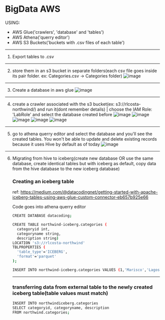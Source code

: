# BigData AWS
USING:
- AWS Glue('crawlers', 'database' and 'tables')
- AWS Athena('querry editor')
- AWS S3 Buckets('buckets with .csv files of each table')

---

1. Export tables to .csv

---

2. store them in an s3 bucket in separate folders(each csv file goes inside its pair folder. ex: Categories.csv -> Categories folder)
   ![image](https://github.com/rlcosta177/personal-projects/assets/154469533/060a78bb-4b99-4669-8a03-10008106397f)

---

3. Create a database in aws glue
   ![image](https://github.com/rlcosta177/personal-projects/assets/154469533/8883f6a8-89a4-41fe-b6ef-72ed42a373ca)

---

4. create a crawler associated with the s3 bucket(ex: s3://rlcosta-northwind/) and run it(dont remember details) | choose the IAM Role: 'LabRole' and select the database created before
   ![image](https://github.com/rlcosta177/personal-projects/assets/154469533/ac13ea2d-c661-42e6-b2ec-ece267d58129)
   ![image](https://github.com/rlcosta177/personal-projects/assets/154469533/6252bc7f-c8ab-4f50-84bd-88f75e82eaa6)
   ![image](https://github.com/rlcosta177/personal-projects/assets/154469533/ae0dab1d-060f-4f76-9d8e-e6f4da41d313)
   ![image](https://github.com/rlcosta177/personal-projects/assets/154469533/5a77ec04-0f7f-473f-9e2b-ac275cf5589b)
   ![image](https://github.com/rlcosta177/personal-projects/assets/154469533/371f0fae-d20d-42f3-8407-6f91490623a7)

---

5. go to athena querry editor and select the database and you'll see the created tables. You won't be able to update and delete existing records because it uses Hive by default as of today
   ![image](https://github.com/rlcosta177/personal-projects/assets/154469533/72b1cede-501d-47ef-9eba-a367e1be32de)

---

6. Migrating from hive to iceberg(create new database OR use the same database, create identical tables but with iceberg as default, copy data from the hive database to the new iceberg database)
      
      ### Creating an iceberg table
      ref: https://medium.com/@datacodingnet/getting-started-with-apache-iceberg-tables-using-aws-glue-custom-connector-eb657b925e66
      
      Code goes into athena querry editor
      ```bash
      CREATE DATABASE datacoding;
      ```
      
      ```bash
      CREATE TABLE northwind-iceberg.categories (
        categoryid int,
        categoryname string,
        description string)
      LOCATION 's3://rlcosta-northwind' 
      TBLPROPERTIES (
        'table_type'='ICEBERG',
        'format'='parquet'
      );
      ```
      
      ```bash
      INSERT INTO northwind-iceberg.categories VALUES (1,'Marisco','Lagosta');
      ```
      
      ---
      
      ### transferring data from external table to the newly created iceberg table(table values must match)
      
      ```bash
      INSERT INTO northwindiceberg.categories
      SELECT categoryid, categoryname, description
      FROM northwind.categories;
      ```
